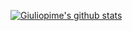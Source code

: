 [![Giuliopime's github stats](https://github-readme-stats.vercel.app/api?username=Giuliopime&show_icons=true&theme=merko)](https://github.com/anuraghazra/github-readme-stats)
